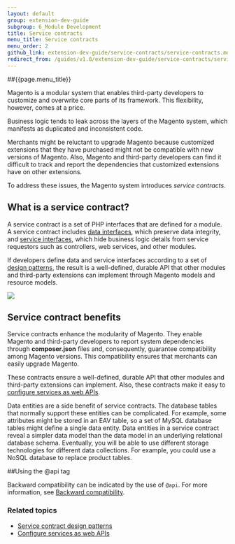 ```yaml
---
layout: default
group: extension-dev-guide
subgroup: 6_Module Development
title: Service contracts
menu_title: Service contracts
menu_order: 2
github_link: extension-dev-guide/service-contracts/service-contracts.md
redirect_from: /guides/v1.0/extension-dev-guide/service-contracts/service-contracts.html
---
```

##{{page.menu_title}}


<p>Magento is a modular system that enables third-party developers to customize and overwrite core parts of its framework. This flexibility, however, comes at a price.</p>
<p>Business logic tends to leak across the layers of the Magento system, which manifests as duplicated and inconsistent code.</p>
<p>Merchants might be reluctant to upgrade Magento because customized extensions that they have purchased might not be compatible with new versions of Magento.
   Also, Magento and third-party developers can find it difficult to track and report the dependencies that customized extensions have on other extensions.
</p>
<p>To address these issues, the Magento system introduces <i>service contracts</i>.</p>
<h2 id="what-is-msc">What is a service contract?</h2>
<p>A service contract is a set of PHP interfaces that are defined for a module.
   A service contract includes <a href="{{ site.gdeurl }}/extension-dev-guide/service-contracts/design-patterns.html#data-interfaces">data interfaces</a>, which preserve data integrity, and <a href="{{ site.gdeurl }}/extension-dev-guide/service-contracts/design-patterns.html#service-interfaces">service interfaces</a>, which hide business logic details from service requestors such as controllers, web services, and other modules.
</p>
<p>If developers define data and service interfaces according to a set of <a href="{{ site.gdeurl }}/extension-dev-guide/service-contracts/design-patterns.html">design patterns</a>, the result is a well-defined, durable API that other modules and third-party extensions can implement through Magento models and resource models.
</p>
<p><img src="{{ site.baseurl }}common/images/msc.jpg"/></p>
<h2 id="msc-benefits">Service contract benefits</h2>
<p>Service contracts enhance the modularity of Magento. They enable Magento and third-party developers to report system dependencies through <b>composer.json</b> files and, consequently, guarantee compatibility among Magento versions. This compatibility ensures that merchants can easily upgrade Magento.</p>
<p>These contracts ensure a well-defined, durable API that other modules and third-party extensions can implement. Also, these contracts make it easy to <a href="{{ site.gdeurl }}extension-dev-guide/service-contracts/service-to-web-service.html">configure services as web APIs</a>.
</p>
<p>Data entities are a side benefit of service contracts.
   The database tables that normally support these entities can be complicated.
   For example, some attributes might be stored in an EAV table, so a set of MySQL database tables might define a single data entity.
   Data entities in a service contract reveal a simpler data model than the data model in an underlying relational database schema.
   Eventually, you will be able to use different storage technologies for different data collections. For example, you could use a NoSQL database to replace product tables.
</p>

##Using the @api tag

Backward compatibility can be indicated by the use of `@api`. For more information, see <a href="backward-compatibility.html">Backward compatibility</a>.

<h3 id="related-topics">Related topics</h3>
<ul>
   <li><a href="{{ site.gdeurl }}extension-dev-guide/service-contracts/design-patterns.html">Service contract design patterns</a></li>
   <li><a href="{{ site.gdeurl }}extension-dev-guide/service-contracts/service-to-web-service.html">Configure services as web APIs</a>
   </li>
</ul>
